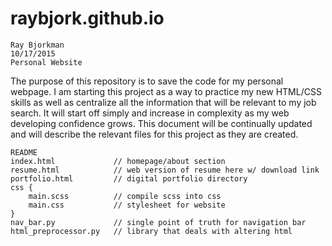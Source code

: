 # raybjork.github.io

    Ray Bjorkman
    10/17/2015
    Personal Website

The purpose of this repository is to save the code for my personal webpage.  I am starting this project as a way to practice my new HTML/CSS skills as well as centralize all the information that will be relevant to my job search.  It will start off simply and increase in complexity as my web developing confidence grows.  This document will be continually updated and will describe the relevant files for this project as they are created.  

    README
    index.html             // homepage/about section
    resume.html            // web version of resume here w/ download link
    portfolio.html         // digital portfolio directory
    css {
        main.scss          // compile scss into css
        main.css           // stylesheet for website
    }
    nav_bar.py             // single point of truth for navigation bar
    html_preprocessor.py   // library that deals with altering html
